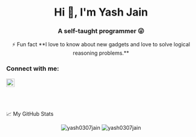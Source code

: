<h1 align="center">Hi 👋, I'm Yash Jain</h1>
<h3 align="center">A self-taught programmer 😜</h3>

<p align="center">
⚡ Fun fact **I love to know about new gadgets and love to solve logical reasoning problems.**
</p>

### Connect with me:

<a href="https://linkedin.com/in/yash0307jain" target="blank">
    <img src="https://cdn.jsdelivr.net/npm/simple-icons@3.0.1/icons/linkedin.svg" alt="yash0307jain" height="22" width="22" />
</a>

<br><br>

📈 My GitHub Stats

<p align="center">
    <img src="https://github-readme-stats.vercel.app/api/top-langs/?username=yash0307jain&layout=compact&hide=css,matlab&langs_count=10" alt="yash0307jain" />
    <img src="https://github-readme-stats.vercel.app/api?username=yash0307jain&show_icons=true" alt="yash0307jain" />
</p>
